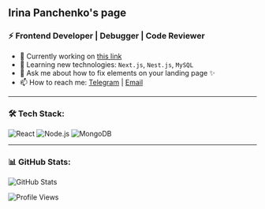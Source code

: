  ##  Irina Panchenko's page
### ⚡ Frontend Developer | Debugger | Code Reviewer

- 🔭 Currently working on [this link](https://salo.li/182ef2a)
- 🌱 Learning new technologies: `Next.js`, `Nest.js`, `MySQL`  
- 💬 Ask me about how to fix elements on your landing page ✨
- 📫 How to reach me: [Telegram](https://t.me/IraPanchI) | [Email](mailto:3041804428puh@gmail.com)  

---

### 🛠 Tech Stack:
![React](https://img.shields.io/badge/React-20232A?style=for-the-badge&logo=react&logoColor=61DAFB)
![Node.js](https://img.shields.io/badge/Node.js-43853D?style=for-the-badge&logo=node.js&logoColor=white)
![MongoDB](https://img.shields.io/badge/MongoDB-4EA94B?style=for-the-badge&logo=mongodb&logoColor=white)


---

### 📊 GitHub Stats:
![GitHub Stats](https://github-readme-stats.vercel.app/api?username=irapanch&show_icons=true&theme=radical)



![Profile Views](https://komarev.com/ghpvc/?username=irapanchE&color=blue)



